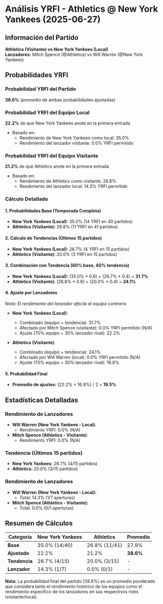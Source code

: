 # Análisis YRFI - Athletics @ New York Yankees (2025-06-27)

## Información del Partido
**Athletics (Visitante) vs New York Yankees (Local)**  
**Lanzadores:** Mitch Spence (@Athletics) vs Will Warren (@New York Yankees)

## Probabilidades YRFI

### Probabilidad YRFI del Partido
**38.6%** (promedio de ambas probabilidades ajustadas)

### Probabilidad YRFI del Equipo Local
**22.2%** de que New York Yankees anote en la primera entrada
- Basado en:
  - Rendimiento de New York Yankees como local: 35.0%
  - Rendimiento del lanzador visitante: 0.0% YRFI permitido

### Probabilidad YRFI del Equipo Visitante
**21.2%** de que Athletics anote en la primera entrada
- Basado en:
  - Rendimiento de Athletics como visitante: 26.8%
  - Rendimiento del lanzador local: 14.3% YRFI permitido

### Cálculo Detallado

#### 1. Probabilidades Base (Temporada Completa)
- **New York Yankees (Local):** 35.0% (14 YRFI en 40 partidos)
- **Athletics (Visitante):** 26.8% (11 YRFI en 41 partidos)

#### 2. Cálculo de Tendencias (Últimos 15 partidos)
- **New York Yankees (Local):** 26.7% (4 YRFI en 15 partidos)
- **Athletics (Visitante):** 20.0% (3 YRFI en 15 partidos)

#### 3. Combinación con Tendencia (60% base, 40% tendencia)
- **New York Yankees (Local):** (35.0% * 0.6) + (26.7% * 0.4) = **31.7%**
- **Athletics (Visitante):** (26.8% * 0.6) + (20.0% * 0.4) = **24.1%**

#### 4. Ajuste por Lanzadores
*Nota: El rendimiento del lanzador afecta al equipo contrario*

- **New York Yankees (Local)**:
  - Combinado (equipo + tendencia): 31.7%
  - Afectado por Mitch Spence (visitante): 0.0% YRFI permitido (N/A)
  - Ajuste (70% equipo + 30% lanzador rival): 22.2%

- **Athletics (Visitante)**:
  - Combinado (equipo + tendencia): 24.1%
  - Afectado por Will Warren (local): 0.0% YRFI permitido (N/A)
  - Ajuste (70% equipo + 30% lanzador rival): 16.9%

#### 5. Probabilidad Final
- **Promedio de ajustes:** (22.2% + 16.9%) / 2 = **19.5%**

## Estadísticas Detalladas


### Rendimiento de Lanzadores
- **Will Warren (New York Yankees - Local)**:
  - Rendimiento YRFI: 0.0% (N/A)
- **Mitch Spence (Athletics - Visitante)**:
  - Rendimiento YRFI: 0.0% (N/A)
### Tendencia (Últimos 15 partidos)
- **New York Yankees:** 26.7% (4/15 partidos)
- **Athletics:** 20.0% (3/15 partidos)

### Rendimiento de Lanzadores
- **Will Warren (New York Yankees - Local):**
  - Total: 14.3% (1/7 aperturas)
- **Mitch Spence (Athletics - Visitante):**
  - Total: 0.0% (0/1 aperturas)

## Resumen de Cálculos
| Categoría | New York Yankees     | Athletics            | Promedio |
|-----------|----------------------|----------------------|----------|
| **Base** | 35.0% (14/40) | 26.8% (11/41) | 27.9% |
| **Ajustado** | 22.2% | 21.2% | **38.6%** |
| **Tendencia** | 26.7% (4/15) | 20.0% (3/15) | - |
| **Lanzador** | 14.3% (1/7) | 0.0% (0/1) | - |

**Nota:** La probabilidad final del partido (38.6%) es un promedio ponderado que considera tanto el rendimiento histórico de los equipos como el rendimiento específico de los lanzadores en sus respectivos roles (visitante/local).